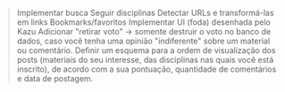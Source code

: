 > Implementar busca
> Seguir disciplinas
> Detectar URLs e transformá-las em links
> Bookmarks/favoritos
> Implementar UI (foda) desenhada pelo Kazu
> Adicionar "retirar voto" -> somente destruir o voto no banco de dados, caso você tenha uma opinião "indiferente" sobre um material ou comentário.
> Definir um esquema para a ordem de visualização dos posts (materiais do seu interesse, das disciplinas nas quais você está inscrito), de acordo com a sua pontuação, quantidade de comentários e data de postagem.